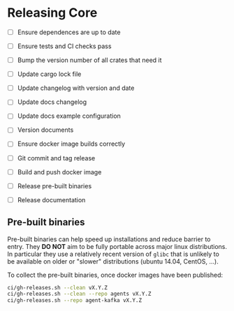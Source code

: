 # Releasing Core

- [ ] Ensure dependences are up to date
- [ ] Ensure tests and CI checks pass
- [ ] Bump the version number of all crates that need it
- [ ] Update cargo lock file
- [ ] Update changelog with version and date
- [ ] Update docs changelog
- [ ] Update docs example configuration
- [ ] Version documents
- [ ] Ensure docker image builds correctly
- [ ] Git commit and tag release
- [ ] Build and push docker image
- [ ] Release pre-built binaries
- [ ] Release documentation


## Pre-built binaries
Pre-built binaries can help speed up installations and reduce barrier to entry.
They **DO NOT** aim to be fully portable across major linux distributions.
In particular they use a relatively recent version of `glibc` that is unlikely
to be available on older or "slower" distributions (ubuntu 14.04, CentOS, ...).

To collect the pre-built binaries, once docker images have been published:
```bash
ci/gh-releases.sh --clean vX.Y.Z
ci/gh-releases.sh --clean --repo agents vX.Y.Z
ci/gh-releases.sh --repo agent-kafka vX.Y.Z
```
